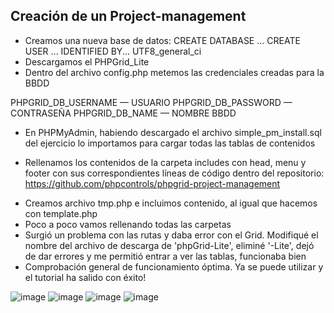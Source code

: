 ## Creación de un Project-management
- Creamos una nueva base de datos:
CREATE DATABASE ...
CREATE USER ... IDENTIFIED BY...
UTF8_general_ci
- Descargamos el PHPGrid_Lite
- Dentro del archivo config.php metemos las credenciales creadas para la BBDD
<!-- - -->
PHPGRID_DB_USERNAME — USUARIO
PHPGRID_DB_PASSWORD — CONTRASEÑA
PHPGRID_DB_NAME — NOMBRE BBDD
<!--  -->
- En PHPMyAdmin, habiendo descargado el archivo simple_pm_install.sql del ejercicio lo importamos para cargar todas las tablas de contenidos
<!--  -->
- Rellenamos los contenidos de la carpeta includes con head, menu y footer con sus correspondientes líneas de código dentro del repositorio: https://github.com/phpcontrols/phpgrid-project-management 
<!--  -->
- Creamos archivo tmp.php e incluimos contenido, al igual que hacemos con template.php
- Poco a poco vamos rellenando todas las carpetas 
- Surgió un problema con las rutas y daba error con el Grid. Modifiqué el nombre del archivo de descarga de 'phpGrid-Lite', eliminé '-Lite', dejó de dar errores y me permitió entrar a ver las tablas, funcionaba bien 
- Comprobación general de funcionamiento óptima.
Ya se puede utilizar y el tutorial ha salido con éxito!

![image](https://user-images.githubusercontent.com/91055754/150144258-a0955fdc-9b88-4fb3-b6e0-aa42c0d0da19.png)
![image](https://user-images.githubusercontent.com/91055754/150144335-17133023-c879-441d-bed7-7839bd47ea4a.png)
![image](https://user-images.githubusercontent.com/91055754/150101103-e086f6e8-0d23-41b1-84ba-997f1e0eb7a5.png)
![image](https://user-images.githubusercontent.com/91055754/150144467-2783ae21-e322-4ba4-8e04-17e4edae9192.png)
